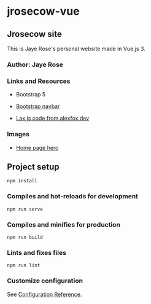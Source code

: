 # jrosecow-vue

## Jrosecow site

This is Jaye Rose's personal website made in Vue.js 3.

### Author: Jaye Rose

### Links and Resources

* Bootstrap 5

* [Bootstrap navbar](https://getbootstrap.com/docs/5.2/components/navbar/)

<!-- * [scrollToTop code](https://stackoverflow.com/questions/50449123/vue-js-scroll-to-top-of-page-for-same-route)

* [calculateAge code](https://smokeyfro.com/tutorials/calculate-your-age-with-vue) -->

* [Lax.js code from alexfox.dev](https://alexfox.dev/laxxx/)

### Images

* [Home page hero](https://unsplash.com/photos/OOE4xAnBhKo)

## Project setup

```
npm install
```

### Compiles and hot-reloads for development

```
npm run serve
```

### Compiles and minifies for production

```
npm run build
```

### Lints and fixes files

```
npm run lint
```

### Customize configuration

See [Configuration Reference](https://cli.vuejs.org/config/).
